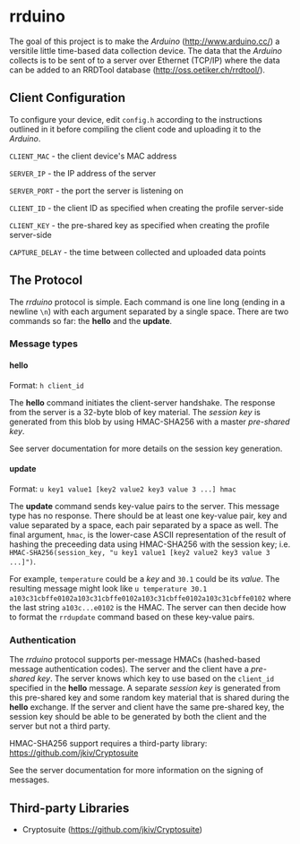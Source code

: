 # rrduino

The goal of this project is to make the _Arduino_ (http://www.arduino.cc/) a versitile little time-based data collection device. The data that the _Arduino_ collects is to be sent of to a server over Ethernet (TCP/IP) where the data can be added to an RRDTool database (http://oss.oetiker.ch/rrdtool/).

## Client Configuration

To configure your device, edit `config.h` according to the instructions outlined in it before compiling the client code and uploading it to the _Arduino_.

`CLIENT_MAC` - the client device's MAC address

`SERVER_IP` - the IP address of the server

`SERVER_PORT` - the port the server is listening on

`CLIENT_ID` - the client ID as specified when creating the profile server-side

`CLIENT_KEY` - the pre-shared key as specified when creating the profile server-side

`CAPTURE_DELAY` - the time between collected and uploaded data points

## The Protocol

The _rrduino_ protocol is simple. Each command is one line long (ending in a newline `\n`) with each argument separated by a single space. There are two commands so far: the __hello__ and the __update__.

### Message types
#### __hello__

Format: `h client_id`

The __hello__ command initiates the client-server handshake. The response from the server is a 32-byte blob of key material. The _session key_ is generated from this blob by using HMAC-SHA256 with a master _pre-shared key_.

See server documentation for more details on the session key generation.

#### __update__

Format: `u key1 value1 [key2 value2 key3 value 3 ...] hmac`

The __update__ command sends key-value pairs to the server.  This message type has no response. There should be at least one key-value pair, key and value separated by a space, each pair separated by a space as well. The final argument, `hmac`, is the lower-case ASCII representation of the result of hashing the preceeding data using HMAC-SHA256 with the session key; i.e. `HMAC-SHA256(session_key, "u key1 value1 [key2 value2 key3 value 3 ...]")`.

For example, `temperature` could be a _key_ and `30.1` could be its _value_. The resulting message might look like `u temperature 30.1 a103c31cbffe0102a103c31cbffe0102a103c31cbffe0102a103c31cbffe0102` where the last string `a103c...e0102` is the HMAC. The server can then decide how to format the `rrdupdate` command based on these key-value pairs.

### Authentication

The _rrduino_ protocol supports per-message HMACs (hashed-based message authentication codes). The server and the client have a _pre-shared key_. The server knows which key to use based on the `client_id` specified in the __hello__ message. A separate _session key_ is generated from this pre-shared key and some random key material that is shared during the __hello__ exchange.  If the server and client have the same pre-shared key, the session key should be able to be generated by both the client and the server but not a third party.

HMAC-SHA256 support requires a third-party library: https://github.com/jkiv/Cryptosuite

See the server documentation for more information on the signing of messages.

## Third-party Libraries 

* Cryptosuite (https://github.com/jkiv/Cryptosuite)